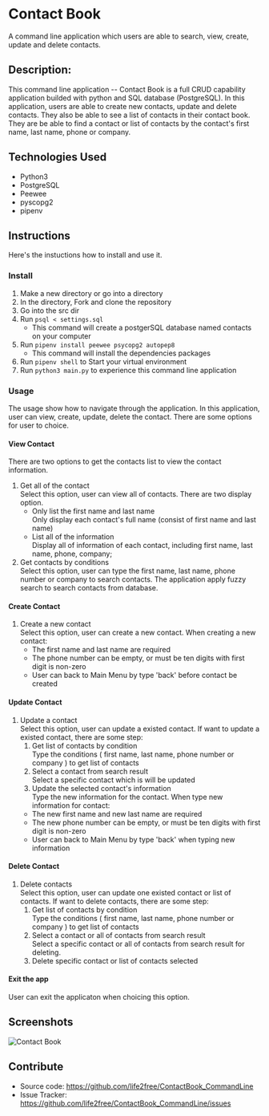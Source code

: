# Contact Book

A command line application which users are able to search, view, create, update and delete contacts.

## Description:

This command line application -- Contact Book is a full CRUD capability application builded with python and SQL database (PostgreSQL). In this application, users are able to create new contacts, update and delete contacts. They also be able to see a list of contacts in their contact book. They are be able to find a contact or list of contacts by the contact's first name, last name, phone or company.

## Technologies Used

- Python3
- PostgreSQL
- Peewee
- pyscopg2
- pipenv

## Instructions

Here's the instuctions how to install and use it.

### Install

1. Make a new directory or go into a directory
2. In the directory, Fork and clone the repository
3. Go into the src dir
4. Run `psql < settings.sql`
   - This command will create a postgerSQL database named contacts on your computer
5. Run `pipenv install peewee psycopg2 autopep8`
   - This command will install the dependencies packages
6. Run `pipenv shell` to Start your virtual environment
7. Run `python3 main.py` to experience this command line application

### Usage

The usage show how to navigate through the application. In this application, user can view, create, update, delete the contact. There are some options for user to choice.

#### View Contact

There are two options to get the contacts list to view the contact information.

1. Get all of the contact  
   Select this option, user can view all of contacts. There are two display option.
   - Only list the first name and last name  
     Only display each contact's full name (consist of first name and last name)
   - List all of the information  
     Display all of information of each contact, including first name, last name, phone, company;
2. Get contacts by conditions  
   Select this option, user can type the first name, last name, phone number or company to search contacts. The application apply fuzzy search to search contacts from database.

#### Create Contact

1. Create a new contact  
   Select this option, user can create a new contact. When creating a new contact:
   - The first name and last name are required
   - The phone number can be empty, or must be ten digits with first digit is non-zero
   - User can back to Main Menu by type 'back' before contact be created

#### Update Contact

1. Update a contact  
   Select this option, user can update a existed contact. If want to update a existed contact, there are some step:
   1. Get list of contacts by condition  
      Type the conditions ( first name, last name, phone number or company ) to get list of contacts
   2. Select a contact from search result  
      Select a specific contact which is will be updated
   3. Update the selected contact's information  
      Type the new information for the contact. When type new information for contact:
   - The new first name and new last name are required
   - The new phone number can be empty, or must be ten digits with first digit is non-zero
   - User can back to Main Menu by type 'back' when typing new information

#### Delete Contact

1. Delete contacts  
   Select this option, user can update one existed contact or list of contacts. If want to delete contacts, there are some step:
   1. Get list of contacts by condition  
      Type the conditions ( first name, last name, phone number or company ) to get list of contacts
   2. Select a contact or all of contacts from search result  
      Select a specific contact or all of contacts from search result for deleting.
   3. Delete specific contact or list of contacts selected

#### Exit the app

User can exit the applicaton when choicing this option.

## Screenshots

![Contact Book](https://life2free.github.io/ContactBook_CommandLine/img/Contact_ScreenShot.png)

## Contribute

- Source code: https://github.com/life2free/ContactBook_CommandLine
- Issue Tracker: https://github.com/life2free/ContactBook_CommandLine/issues
